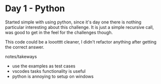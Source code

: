 # Day 1 - Python
Started simple with using python, since it's day one there is nothing particular interesting about this challenge.
It is just a simple recursive call, was good to get in the feel for the challenges though.

This code could be a loootttt cleaner, I didn't refactor anything after getting the correct answer.

notes/takeways
* use the examples as test cases
* vscodes tasks functionality is useful
* python is annoying to setup on windows

